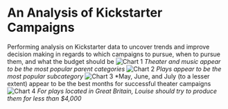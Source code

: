 # An Analysis of Kickstarter Campaigns
Performing analysis on Kickstarter data to uncover trends and improve decision making in regards to which campaigns to pursue, when to pursue them, and what the budget should be
![Chart 1](https://user-images.githubusercontent.com/115741212/196755376-52539e5c-e9ef-4110-a811-30540f475986.png)
*Theater and music appear to be the most popular parent categories*
![Chart 2](https://user-images.githubusercontent.com/115741212/196755603-d0f7aafe-3db8-43ad-bb68-c24dd867b78f.png)
*Plays appear to be the most popular subcategory*
![Chart 3](https://user-images.githubusercontent.com/115741212/196755904-feb93d8e-906e-4e0f-ba04-eb510e0c053c.png)
*May, June, and July (to a lesser extent) appear to be the best months for successful theater campaigns
![Chart 4](https://user-images.githubusercontent.com/115741212/196757066-2f03466f-f85f-4d6f-896d-c9162ded1c96.png)
*For plays located in Great Britain, Louise should try to produce them for less than $4,000*
